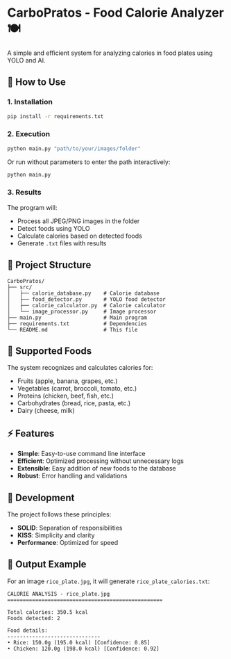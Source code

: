 # CarboPratos - Food Calorie Analyzer 🍽️

A simple and efficient system for analyzing calories in food plates using YOLO and AI.

## 🚀 How to Use

### 1. Installation

```bash
pip install -r requirements.txt
```

### 2. Execution

```bash
python main.py "path/to/your/images/folder"
```

Or run without parameters to enter the path interactively:

```bash
python main.py
```

### 3. Results

The program will:
- Process all JPEG/PNG images in the folder
- Detect foods using YOLO
- Calculate calories based on detected foods
- Generate `.txt` files with results

## 📁 Project Structure

```
CarboPratos/
├── src/
│   ├── calorie_database.py    # Calorie database
│   ├── food_detector.py       # YOLO food detector
│   ├── calorie_calculator.py  # Calorie calculator
│   └── image_processor.py     # Image processor
├── main.py                    # Main program
├── requirements.txt           # Dependencies
└── README.md                  # This file
```

## 🍎 Supported Foods

The system recognizes and calculates calories for:
- Fruits (apple, banana, grapes, etc.)
- Vegetables (carrot, broccoli, tomato, etc.)
- Proteins (chicken, beef, fish, etc.)
- Carbohydrates (bread, rice, pasta, etc.)
- Dairy (cheese, milk)

## ⚡ Features

- **Simple**: Easy-to-use command line interface
- **Efficient**: Optimized processing without unnecessary logs
- **Extensible**: Easy addition of new foods to the database
- **Robust**: Error handling and validations

## 🔧 Development

The project follows these principles:
- **SOLID**: Separation of responsibilities
- **KISS**: Simplicity and clarity
- **Performance**: Optimized for speed

## 📝 Output Example

For an image `rice_plate.jpg`, it will generate `rice_plate_calories.txt`:

```
CALORIE ANALYSIS - rice_plate.jpg
==================================================

Total calories: 350.5 kcal
Foods detected: 2

Food details:
------------------------------
• Rice: 150.0g (195.0 kcal) [Confidence: 0.85]
• Chicken: 120.0g (198.0 kcal) [Confidence: 0.92]
```
